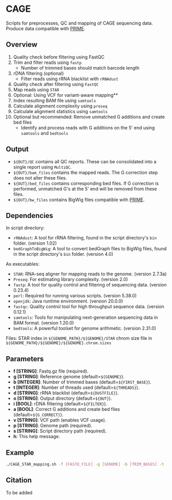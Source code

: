 # CAGE

Scripts for preprocesses, QC and mapping of CAGE sequencing data. Produce data compatible with [PRIME](https://github.com/anderssonlab/PRIME).

## Overview

1. Quality check before filtering using FastQC
2. Trim and filter reads using `fastp`
   - Number of trimmed bases should match barcode length
3. rDNA filtering (optional)
   - Filter reads using rRNA blacklist with `rRNAdust`
4. Quality check after filtering using `FastQC`
5. Map reads using `STAR`
6. Optional: Using VCF for variant-aware mapping**
7. Index resulting BAM file using `samtools`
8. Calculate alignment complexity using `preseq`
9. Calculate alignment statistics using `samtools`
10. Optional but recommended: Remove unmatched G additions and create bed files
    - Identify and process reads with G additions on the 5' end using `samtools` and `bedtools`


## Output
- `${OUT}/QC` contains all QC reports. These can be consolidated into a single report using `MultiQC`.
- `${OUT}/bam_files` contains the mapped reads. The G correction step does not alter these files.
- `${OUT}/bed_files` contains corresponding bed files. If G correction is performed, unmatched G's at the 5' end will be removed from these files.
- `${OUT}/bw_files` contains BigWig files compatible with [PRIME](https://github.com/anderssonlab/PRIME).




## Dependencies

In script directory:
- `rRNAdust`: A tool for rRNA filtering, found in the script directory's `bin` folder. (version 1.02)
- `bedGraphToBigWig`: A tool to convert bedGraph files to BigWig files, found in the script directory's `bin` folder. (version 4.0)

As executables:
- `STAR`: RNA-seq aligner for mapping reads to the genome. (version 2.7.3a)
- `Preseq`: For estimating library complexity. (version 2.0)
- `fastp`: A tool for quality control and filtering of sequencing data. (version 0.23.4)
- `perl`: Required for running various scripts. (version 5.38.0)
- `openjdk`: Java runtime environment. (version 20.0.0)
- `fastqc`: Quality control tool for high throughput sequence data. (version 0.12.1)
- `samtools`: Tools for manipulating next-generation sequencing data in BAM format. (version 1.20.0)
- `bedtools`: A powerful toolset for genome arithmetic. (version 2.31.0)

Files:
STAR index in `${GENOME_PATH}/${GENOME}/STAR`
chrom size file in `${GENOME_PATH}/${GENOME}/${GENOME}.chrom.sizes`


## Parameters

- **f [STRING]**: Fastq.gz file (required).
- **g [STRING]**: Reference genome (default=`${GENOME}`).
- **b [INTEGER]**: Number of trimmed bases (default=`${FIRST_BASE}`).
- **t [INTEGER]**: Number of threads used (default=`${THREADS}`).
- **d [STRING]**: rRNA blacklist (default=`${DUSTFILE}`).
- **o [STRING]**: Output directory (default=`${OUT}`).
- **i [BOOL]**: rDNA filtering (default=`${FILTER}`).
- **a [BOOL]**: Correct G additions and create bed files (default=`${G_CORRECT}`).
- **v [STRING]**: VCF path (enables VCF usage).
- **p [STRING]**: Genome path (required).
- **s [STRING]**: Script directory path (required).
- **h**: This help message.

## Example
```bash
./CAGE_STAR_mapping.sh -f [FASTQ_FILE] -g [GENOME] -b [TRIM_BASES] -t [THREADS] -d [DUSTFILE] -o [OUTPUT_DIR] -i [FILTER] -a [G_CORRECT] -v [VCF_PATH] -p [GENOME_PATH] -s [SCRIPTDIR]

```

## Citation

To be added
